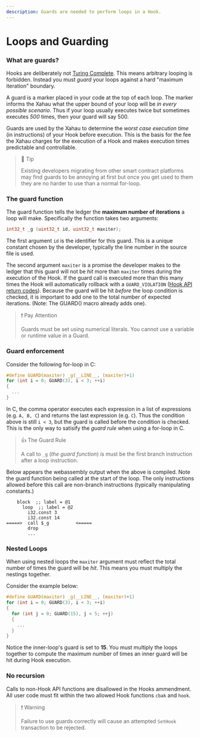 ```yaml
---
description: Guards are needed to perform loops in a Hook.
---
```


# Loops and Guarding

### What are guards?

Hooks are deliberately not [Turing Complete](https://en.wikipedia.org/wiki/Turing_completeness). This means arbitrary looping is forbidden. Instead you must _guard_ your loops against a hard "maximum iteration" boundary.

A guard is a marker placed in your code at the top of each loop. The marker informs the Xahau what the upper bound of your loop will be _in every possible scenario_. Thus if your loop usually executes twice but sometimes executes _500_ times, then your guard will say 500.

Guards are used by the Xahau to determine the _worst case execution time_ (in instructions) of your Hook before execution. This is the basis for the fee the Xahau charges for the execution of a Hook and makes execution times predictable and controllable.

> 🚧  Tip
>
> Existing developers migrating from other smart contract platforms may find guards to be annoying at first but once you get used to them they are no harder to use than a normal for-loop.

### The guard function

The guard function tells the ledger the **maximum number of iterations** a loop will make. Specifically the function takes two arguments:

```c
int32_t _g (uint32_t id, uint32_t maxiter);
```

The first argument `id` is the identifier for this guard. This is a unique constant chosen by the developer, typically the line number in the source file is used.

The second argument `maxiter` is a promise the developer makes to the ledger that this guard will not be _hit_ more than `maxiter` times during the execution of the Hook. If the guard call is executed more than this many times the Hook will automatically rollback with a `GUARD_VIOLATION` ([Hook API return codes](ref:negative-return-codes)). Because the guard will be hit _before_ the loop condition is checked, it is important to add one to the total number of expected iterations. (Note: The GUARD() macro already adds one).

> ❗️ Pay Attention
>
> Guards must be set using numerical literals. You cannot use a variable or runtime value in a Guard.

### Guard enforcement

Consider the following for-loop in C:

```c
#define GUARD(maxiter) _g(__LINE__, (maxiter)+1)
for (int i = 0; GUARD(3), i < 3; ++i)
{
  ...
}
```

In C, the comma operator executes each expression in a list of expressions (e.g. `A, B, C`) and returns the last expression (e.g. `C`). Thus the condition above is still `i < 3`, but the guard is called before the condition is checked. This is the only way to satisify the _guard rule_ when using a for-loop in C.

> 👍  The Guard Rule
>
> A call to `_g` (_the guard function_) is must be the first branch instruction after a loop instruction.

Below appears the webassembly output when the above is compiled. Note the guard function being called at the start of the loop. The only instructions allowed before this call are non-branch instructions (typically manipulating constants.)

```
    block  ;; label = @1
      loop  ;; label = @2
        i32.const 3
        i32.const 14
=====>  call $_g          <=====
        drop
        ...
```

### Nested Loops

When using nested loops the `maxiter` argument must reflect the total number of times the guard will be _hit_. This means you must multiply the nestings together.

Consider the example below:

```c
#define GUARD(maxiter) _g(__LINE__, (maxiter)+1)
for (int i = 0; GUARD(3), i < 3; ++i)
{
  for (int j = 0; GUARD(15), j < 5; ++j)
  {
    ...
  }
}
```

Notice the inner-loop's guard is set to **15**. You must multiply the loops together to compute the maximum number of times an inner guard will be hit during Hook execution.

### No recursion

Calls to non-Hook API functions are disallowed in the Hooks ammendment. All user code must fit within the two allowed Hook functions `cbak` and `hook`.

> ❗️ Warning
>
> Failure to use guards correctly will cause an attempted `SetHook` transaction to be rejected.
